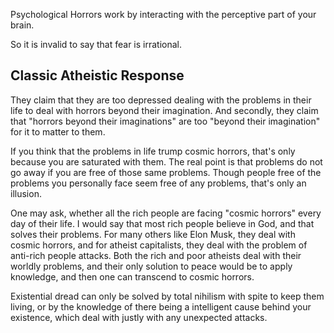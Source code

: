 Psychological Horrors work by interacting with the perceptive part of your brain.

So it is invalid to say that fear is irrational.

## Classic Atheistic Response

They claim that they are too depressed dealing with the problems in their life to deal with horrors beyond their imagination. And secondly, they claim that "horrors beyond their imaginations" are too "beyond their imagination" for it to matter to them.

If you think that the problems in life trump cosmic horrors, that's only because you are saturated with them. The real point is that problems do not go away if you are free of those same problems. Though people free of the problems you personally face seem free of any problems, that's only an illusion. 

One may ask, whether all the rich people are facing "cosmic horrors" every day of their life. I would say that most rich people believe in God, and that solves their problems. For many others like Elon Musk, they deal with cosmic horrors, and for atheist capitalists, they deal with the problem of anti-rich people attacks. Both the rich and poor atheists deal with their worldly problems, and their only solution to peace would be to apply knowledge, and then one can transcend to cosmic horrors.

Existential dread can only be solved by total nihilism with spite to keep them living, or by the knowledge of there being a intelligent cause behind your existence, which deal with justly with any unexpected attacks.